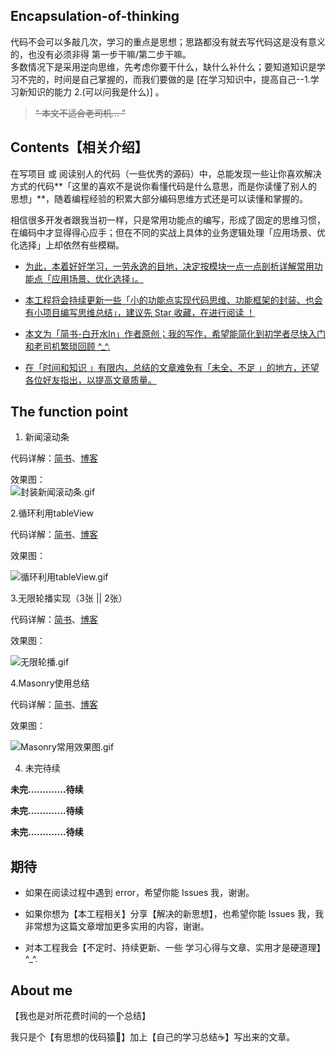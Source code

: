 ## Encapsulation-of-thinking




代码不会可以多敲几次，学习的重点是思想；思路都没有就去写代码这是没有意义的，也没有必须非得 第一步干嘛/第二步干嘛。  
多数情况下是采用逆向思维，先考虑你要干什么，缺什么补什么；要知道知识是学习不完的，时间是自己掌握的，而我们要做的是 [在学习知识中，提高自己--1.学习新知识的能力 2.(可以问我是什么)] 。


>~~“ 本文不适合老司机… ”~~  





## Contents【相关介绍】


在写项目 或 阅读别人的代码（一些优秀的源码）中，总能发现一些让你喜欢解决方式的代码**「这里的喜欢不是说你看懂代码是什么意思，而是你读懂了别人的思想」**，随着编程经验的积累大部分编码思维方式还是可以读懂和掌握的。

 
相信很多开发者跟我当初一样，只是常用功能点的编写，形成了固定的思维习惯，在编码中才显得得心应手；但在不同的实战上具体的业务逻辑处理「应用场景、优化选择」上却依然有些模糊。



- [为此，本着好好学习，一劳永逸的目地，决定按模块一点一点剖析详解常用功能点「应用场景、优化选择」。]()


- [本工程将会持续更新一些「小的功能点实现代码思维、功能框架的封装、也会有小项目编写思维总结」，建议先 Star 收藏，在进行阅读 ！]()


- [本文为「简书-白开水ln」作者原创；我的写作，希望能简化到初学者尽快入门和老司机繁琐回顾 ^_^.]()


- [在「时间和知识 」有限内，总结的文章难免有「未全、不足 」的地方，还望各位好友指出，以提高文章质量。]()




## The function point

1. 新闻滚动条  

代码详解：[简书](http://www.jianshu.com/p/633b52e6d7a9)、[博客 ](https://custompbwaters.github.io/2016/02/20/封装思维/iOS封装思维1—新闻滚动条/)

效果图：  
![封装新闻滚动条.gif](http://upload-images.jianshu.io/upload_images/2230763-352aa142cc6cf27d.gif?imageMogr2/auto-orient/strip)



2.循环利用tableView

代码详解：[简书](http://www.jianshu.com/p/d9c5db1709c8)、[博客 ]()

效果图：

![循环利用tableView.gif](http://upload-images.jianshu.io/upload_images/2230763-218adbdf88a41ffb.gif?imageMogr2/auto-orient/strip)



3.无限轮播实现（3张 || 2张）

代码详解：[简书](http://www.jianshu.com/p/d9c5db1709c8)、[博客 ]()


效果图：

![无限轮播.gif](http://upload-images.jianshu.io/upload_images/2230763-b350042656f41294.gif?imageMogr2/auto-orient/strip)



4.Masonry使用总结

代码详解：[简书](http://www.jianshu.com/p/0a1655f93410)、[博客 ]()

效果图：


![Masonry常用效果图.gif](http://upload-images.jianshu.io/upload_images/2230763-4565ab5938e96b5c.gif?imageMogr2/auto-orient/strip)







4. 未完待续   

**未完.............待续**

**未完.............待续**

**未完.............待续**




## 期待

- 如果在阅读过程中遇到 error，希望你能 Issues 我，谢谢。

- 如果你想为【本工程相关】分享【解决的新思想】，也希望你能 Issues 我，我非常想为这篇文章增加更多实用的内容，谢谢。

- 对本工程我会【不定时、持续更新、一些 学习心得与文章、实用才是硬道理】^_^.



## About me

【我也是对所花费时间的一个总结】

我只是个【有思想的伐码猿🐒】加上【自己的学习总结☕️】写出来的文章。






























